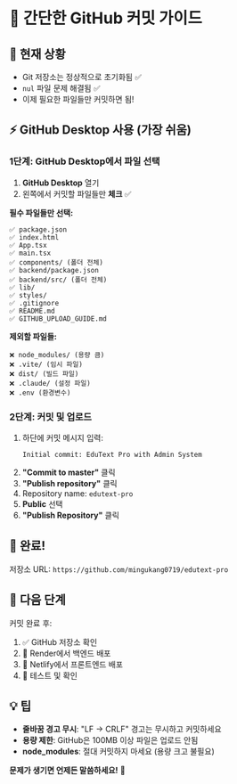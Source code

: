 # 🚀 간단한 GitHub 커밋 가이드

## 🎯 현재 상황
- Git 저장소는 정상적으로 초기화됨 ✅
- `nul` 파일 문제 해결됨 ✅  
- 이제 필요한 파일들만 커밋하면 됨!

## ⚡ GitHub Desktop 사용 (가장 쉬움)

### 1단계: GitHub Desktop에서 파일 선택
1. **GitHub Desktop** 열기
2. 왼쪽에서 커밋할 파일들만 **체크** ✅

**필수 파일들만 선택:**
```
✅ package.json
✅ index.html
✅ App.tsx  
✅ main.tsx
✅ components/ (폴더 전체)
✅ backend/package.json
✅ backend/src/ (폴더 전체)
✅ lib/
✅ styles/
✅ .gitignore
✅ README.md
✅ GITHUB_UPLOAD_GUIDE.md
```

**제외할 파일들:**
```
❌ node_modules/ (용량 큼)
❌ .vite/ (임시 파일)
❌ dist/ (빌드 파일)
❌ .claude/ (설정 파일)
❌ .env (환경변수)
```

### 2단계: 커밋 및 업로드
1. 하단에 커밋 메시지 입력:
   ```
   Initial commit: EduText Pro with Admin System
   ```
2. **"Commit to master"** 클릭
3. **"Publish repository"** 클릭
4. Repository name: `edutext-pro`
5. **Public** 선택
6. **"Publish Repository"** 클릭

## 🎉 완료!

저장소 URL: `https://github.com/mingukang0719/edutext-pro`

## 🚀 다음 단계

커밋 완료 후:
1. ✅ GitHub 저장소 확인
2. 🔄 Render에서 백엔드 배포
3. 🔄 Netlify에서 프론트엔드 배포
4. 🎯 테스트 및 확인

## 💡 팁

- **줄바꿈 경고 무시**: "LF → CRLF" 경고는 무시하고 커밋하세요
- **용량 제한**: GitHub은 100MB 이상 파일은 업로드 안됨
- **node_modules**: 절대 커밋하지 마세요 (용량 크고 불필요)

**문제가 생기면 언제든 말씀하세요!** 🤝